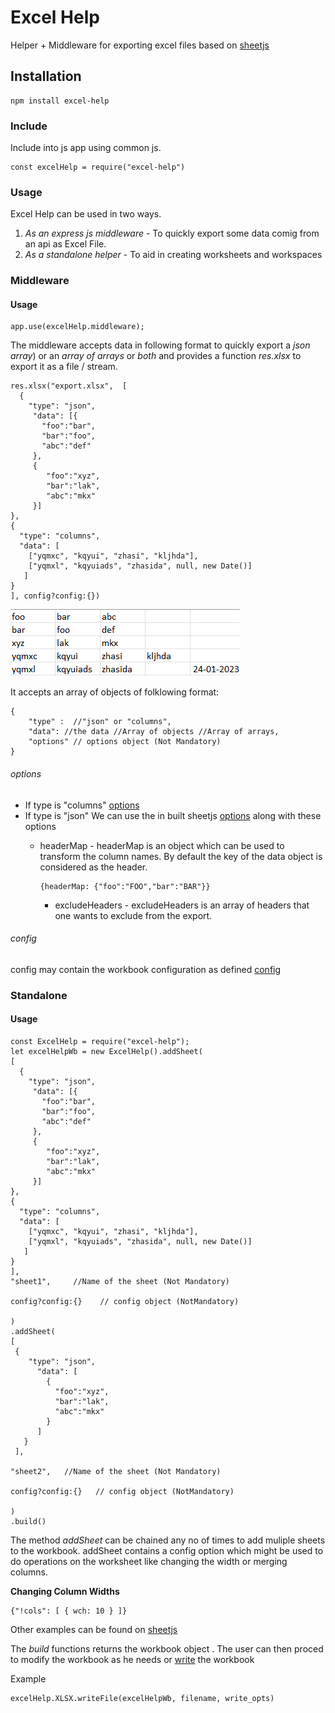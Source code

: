 # Excel Help

Helper + Middleware for exporting excel files based on [sheetjs](https://sheetjs.com)

## Installation

    npm install excel-help

### Include
Include into js app using common js.
```
const excelHelp = require("excel-help")
```

### Usage

Excel Help can be used in two ways.
1. *As an express js middleware* - To quickly export some data comig from an api as Excel File.
2.  *As a standalone helper* - To aid in creating worksheets and workspaces

### Middleware

#### Usage
```
app.use(excelHelp.middleware);
```

The middleware accepts data in following format to quickly export a *json array*)  or an *array of arrays* or *both* and provides a function *res.xlsx* to export it as a file / stream.

```
res.xlsx("export.xlsx",  [
  {
    "type": "json",
     "data": [{
       "foo":"bar",
       "bar":"foo",
       "abc":"def"
     },
     {
        "foo":"xyz", 
        "bar":"lak",
        "abc":"mkx"
     }]
},
{
  "type": "columns",
  "data": [
    ["yqmxc", "kqyui", "zhasi", "kljhda"],
    ["yqmxl", "kqyuiads", "zhasida", null, new Date()]
   ]
}
], config?config:{})

```

![alt text](https://github.com/Codebucket-Solutions/Excel-Help/blob/master/output.png)

It accepts an array of objects of folklowing format:

```
{
	"type" :  //"json" or "columns",
	"data": //the data //Array of objects //Array of arrays,
	"options" // options object (Not Mandatory)
}
```

###### options

* If type is "columns"
	[options](https://docs.sheetjs.com/docs/api/utilities/#array-of-arrays-input)
* If type is "json"
	We can use the in built sheetjs [options](https://docs.sheetjs.com/docs/api/utilities/#array-of-objects-input) along with these options
     * headerMap - headerMap is an object which can be used to transform the column names. By default the key of the data object is considered as the header.
       ```
       {headerMap: {"foo":"FOO","bar":"BAR"}}
	   ``` 

       * excludeHeaders - excludeHeaders is an array of headers that one wants to exclude from the export.

###### config

config may contain the workbook configuration as defined [config](https://docs.sheetjs.com/docs/api/write-options)


### Standalone

#### Usage

```
const ExcelHelp = require("excel-help");
let excelHelpWb = new ExcelHelp().addSheet(
[
  {
    "type": "json",
     "data": [{
       "foo":"bar",
       "bar":"foo",
       "abc":"def"
     },
     {
        "foo":"xyz", 
        "bar":"lak",
        "abc":"mkx"
     }]
},
{
  "type": "columns",
  "data": [
    ["yqmxc", "kqyui", "zhasi", "kljhda"],
    ["yqmxl", "kqyuiads", "zhasida", null, new Date()]
   ]
}
],
"sheet1",     //Name of the sheet (Not Mandatory)

config?config:{}    // config object (NotMandatory)

)
.addSheet(
[
 {
    "type": "json",
      "data": [
        {
          "foo":"xyz",
          "bar":"lak",
          "abc":"mkx"
        }
      ]
   }
 ],

"sheet2",   //Name of the sheet (Not Mandatory)

config?config:{}   // config object (NotMandatory)

)
.build() 

```

The method *addSheet* can be chained any no of times to add muliple sheets to the workbook.
addSheet contains a config option which might be used to do operations on the worksheet like changing the width or merging columns. 

**Changing Column Widths**

```
{"!cols": [ { wch: 10 } ]}
```

Other examples can be found on [sheetjs](https://sheetjs.com)


The *build* functions returns the workbook object . The user can then proced to modify the workbook as he needs or [write](https://docs.sheetjs.com/docs/api/write-options) the workbook

Example

```
excelHelp.XLSX.writeFile(excelHelpWb, filename, write_opts)
```

